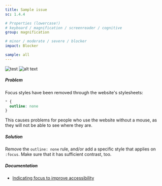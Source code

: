 ```yaml
---
title: Sample issue
sc: 1.4.4

# Properties (lowercase!)
# keyboard / magnification / screenreader / cognitive
group: magnification

# minor / moderate / severe / blocker
impact: Blocker

sample: all
---
```


![test](images/001.jpg)
![alt text](images/002.jpg)

##### Problem

Focus styles have been removed through the website's stylesheets:

```css
* { 
  outline: none 
}
```

This causes problems for people who use the website without a mouse, as they will not be able to see where they are.

##### Solution

Remove the `outline: none` rule, and/or add a specific style that applies on `:focus`. Make sure that it has sufficient contrast, too.

##### Documentation

- [Indicating focus to improve accessibility](https://hiddedevries.nl/en/blog/2019-06-06-indicating-focus-to-improve-accessibility)
